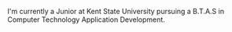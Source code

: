 I'm currently a Junior at Kent State University pursuing a B.T.A.S in Computer Technology Application Development.

